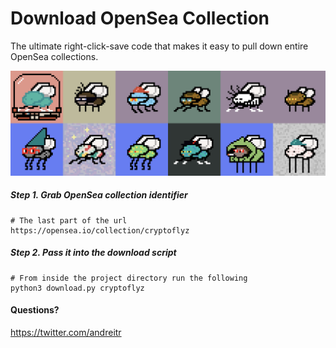 # Download OpenSea Collection
The ultimate right-click-save code that makes it easy to pull down entire OpenSea collections.

![alt text](https://github.com/andreitr/opensea_collection_save/blob/main/images/cover.png?raw=true)

##### Step 1. Grab OpenSea collection identifier 
```
# The last part of the url
https://opensea.io/collection/cryptoflyz
```

##### Step 2. Pass it into the download script
```
# From inside the project directory run the following
python3 download.py cryptoflyz
```

#### Questions?
https://twitter.com/andreitr
